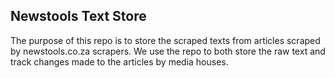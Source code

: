 ## Newstools Text Store

The purpose of this repo is to store the scraped texts from articles scraped by newstools.co.za scrapers.
We use the repo to both store the raw text and track changes made to the articles by media houses.
